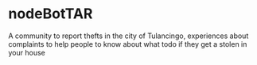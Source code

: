 # nodeBotTAR
A community to report thefts in the city of Tulancingo, experiences about complaints to help people to know about what todo if they get a stolen in your house
